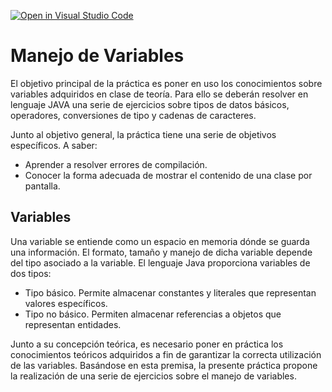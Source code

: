 [![Open in Visual Studio Code](https://classroom.github.com/assets/open-in-vscode-c66648af7eb3fe8bc4f294546bfd86ef473780cde1dea487d3c4ff354943c9ae.svg)](https://classroom.github.com/online_ide?assignment_repo_id=8707680&assignment_repo_type=AssignmentRepo)
# Manejo de Variables

El objetivo principal de la práctica es poner en uso los conocimientos sobre variables adquiridos
en clase de teoría. Para ello se deberán resolver en lenguaje JAVA una serie de ejercicios sobre
tipos de datos básicos, operadores, conversiones de tipo y cadenas de caracteres.

Junto al objetivo general, la práctica tiene una serie de objetivos específicos. A saber:

- Aprender a resolver errores de compilación.
- Conocer la forma adecuada de mostrar el contenido de una clase por pantalla.

## Variables 
Una variable se entiende como un espacio en memoria dónde se guarda una información. El
formato, tamaño y manejo de dicha variable depende del tipo asociado a la variable. El lenguaje
Java proporciona variables de dos tipos:

- Tipo básico. Permite almacenar constantes y literales que representan valores
específicos.
- Tipo no básico. Permiten almacenar referencias a objetos que representan entidades.

Junto a su concepción teórica, es necesario poner en práctica los conocimientos teóricos
adquiridos a fin de garantizar la correcta utilización de las variables. Basándose en esta premisa,
la presente práctica propone la realización de una serie de ejercicios sobre el manejo de
variables.
